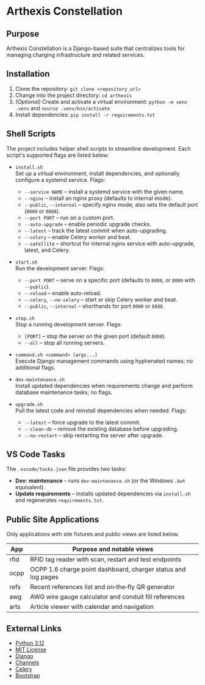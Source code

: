 # Arthexis Constellation

## Purpose
Arthexis Constellation is a Django-based suite that centralizes tools for managing charging infrastructure and related services.

## Installation
1. Clone the repository: `git clone <repository_url>`
2. Change into the project directory: `cd arthexis`
3. *(Optional)* Create and activate a virtual environment: `python -m venv .venv` and `source .venv/bin/activate`
4. Install dependencies: `pip install -r requirements.txt`

## Shell Scripts
The project includes helper shell scripts to streamline development. Each script's supported flags are listed below:

- `install.sh`  \
  Set up a virtual environment, install dependencies, and optionally configure a systemd service. Flags:
  - `--service NAME` – install a systemd service with the given name.
  - `--nginx` – install an nginx proxy (defaults to internal mode).
  - `--public`, `--internal` – specify nginx mode; also sets the default port (`8000` or `8888`).
  - `--port PORT` – run on a custom port.
  - `--auto-upgrade` – enable periodic upgrade checks.
  - `--latest` – track the latest commit when auto-upgrading.
  - `--celery` – enable Celery worker and beat.
  - `--satellite` – shortcut for internal nginx service with auto-upgrade, latest, and Celery.

- `start.sh`  \
  Run the development server. Flags:
  - `--port PORT` – serve on a specific port (defaults to `8888`, or `8000` with `--public`).
  - `--reload` – enable auto-reload.
  - `--celery`, `--no-celery` – start or skip Celery worker and beat.
  - `--public`, `--internal` – shorthands for port `8000` or `8888`.

- `stop.sh`  \
  Stop a running development server. Flags:
  - `[PORT]` – stop the server on the given port (default `8888`).
  - `--all` – stop all running servers.

- `command.sh <command> [args...]`  \
  Execute Django management commands using hyphenated names; no additional flags.

- `dev-maintenance.sh`  \
  Install updated dependencies when requirements change and perform database maintenance tasks; no flags.

- `upgrade.sh`  \
  Pull the latest code and reinstall dependencies when needed. Flags:
  - `--latest` – force upgrade to the latest commit.
  - `--clean-db` – remove the existing database before upgrading.
  - `--no-restart` – skip restarting the server after upgrade.

## VS Code Tasks
The `.vscode/tasks.json` file provides two tasks:

- **Dev: maintenance** – runs `dev-maintenance.sh` (or the Windows `.bat` equivalent).
- **Update requirements** – installs updated dependencies via `install.sh` and regenerates `requirements.txt`.

## Public Site Applications
Only applications with site fixtures and public views are listed below.

| App | Purpose and notable views |
| --- | --- |
| rfid | RFID tag reader with scan, restart and test endpoints |
| ocpp | OCPP 1.6 charge point dashboard, charger status and log pages |
| refs | Recent references list and on‑the‑fly QR generator |
| awg | AWG wire gauge calculator and conduit fill references |
| arts | Article viewer with calendar and navigation |

## External Links
- [Python 3.12](https://www.python.org/downloads/release/python-31210/)
- [MIT License](LICENSE)
- [Django](https://www.djangoproject.com/)
- [Channels](https://channels.readthedocs.io/)
- [Celery](https://docs.celeryq.dev/)
- [Bootstrap](https://getbootstrap.com/)
